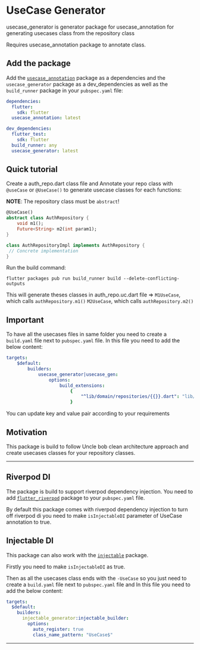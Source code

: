 # UseCase Generator

usecase_generator is generator package for usecase_annotation for generating usecases class from the repository class

Requires usecase_annotation package to annotate class.

## Add the package

Add the [`usecase_annotation`](https://pub.dev/packages/usecase_annotation) package as a dependencies and the `usecase_generator` package as a dev_dependencies as well as the `build_runner` package in your `pubspec.yaml` file:

```yaml
dependencies:
  flutter:
    sdk: flutter
  usecase_annotation: latest

dev_dependencies:
  flutter_test:
    sdk: flutter
  build_runner: any
  usecase_generator: latest
```

## Quick tutorial

Create a auth_repo.dart class file and Annotate your repo class with `@useCase` or `@UseCase()` to generate usecase classes for each functions:

**NOTE**: The repository class must be `abstract`!

```dart
@UseCase()
abstract class AuthRepository {
    void m1();
    Future<String> m2(int param1);
}

class AuthRepositoryImpl implements AuthRepository {
 // Concrete implementation
}
```

Run the build command:

```shell
flutter packages pub run build_runner build --delete-conflicting-outputs
```

This will generate theses classes in auth_repo.uc.dart file =>
`M1UseCase`, which calls `authRepository.m1()`
`M2UseCase`, which calls `authRepository.m2()`

## Important

To have all the usecases files in same folder you need to create a `build.yaml` file next to `pubspec.yaml` file.
In this file you need to add the below content:

```yaml
targets:
    $default:
        builders:
            usecase_generator|usecase_gen:
                options:
                    build_extensions:
                        {
                            "^lib/domain/repositories/{{}}.dart": "lib/domain/usecases/{{}}.uc.dart",
                        }
```

You can update key and value pair according to your requirements

## Motivation

This package is build to follow Uncle bob clean architecture approach and create usecases classes for your repository classes.

---

## Riverpod DI

The package is build to support riverpod dependency injection. You need to add [`flutter_riverpod`](https://pub.dev/packages/flutter_riverpod) package to your `pubspec.yaml` file.

By default this package comes with riverpod dependency injection to turn off riverpod di you need to make `isInjectableDI` parameter of UseCase annotation to true.

## Injectable DI

This package can also work with the [`injectable`](https://pub.dev/packages/injectable) package.

Firstly you need to make `isInjectableDI` as true.

Then as all the usecases class ends with the `-UseCase` so you just need to create a `build.yaml` file next to `pubspec.yaml` file and In this file you need to add the below content:

```yaml
targets:
  $default:
    builders:
      injectable_generator:injectable_builder:
        options:
          auto_register: true
          class_name_pattern: "UseCase$"
```

---

